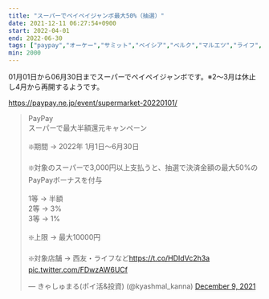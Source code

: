 ```yaml
---
title: "スーパーでペイペイジャンボ最大50%（抽選）"
date: 2021-12-11 06:27:54+0900
start: 2022-04-01
end: 2022-06-30
tags: ["paypay","オーケー","サミット","ベイシア","ベルク","マルエツ","ライフ","北海道","東急ストア","西友"]
min: 2000
---
```


01月01日から06月30日までスーパーでペイペイジャンボです。※2～3月は休止し4月から再開するようです。

https://paypay.ne.jp/event/supermarket-20220101/

<blockquote class="twitter-tweet"><p lang="ja" dir="ltr">PayPay<br>スーパーで最大半額還元キャンペーン<br><br>❇️期間 → 2022年 1月1日〜6月30日<br><br>❇️対象のスーパーで3,000円以上支払うと、抽選で決済金額の最大50%のPayPayボーナスを付与<br><br>1等 → 半額<br>2等 → 3%<br>3等 → 1%<br><br>❇️上限 → 最大10000円<br><br>❇️対象店舗 → 西友・ライフなど<a href="https://t.co/HDIdVc2h3a">https://t.co/HDIdVc2h3a</a> <a href="https://t.co/FDwzAW6UCf">pic.twitter.com/FDwzAW6UCf</a></p>&mdash; きゃしゅまる(ポイ活&amp;投資) (@kyashmal_kanna) <a href="https://twitter.com/kyashmal_kanna/status/1468814523536912387?ref_src=twsrc%5Etfw">December 9, 2021</a></blockquote> <script async src="https://platform.twitter.com/widgets.js" charset="utf-8"></script>

